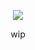 <p align="center"> <img src="https://i.postimg.cc/WbZZgxSL/wlc.png">
                     </p>
<p align="center"> wip </p>
<!--
**ARLEQUINADE/ARLEQUINADE** is a ✨ _special_ ✨ repository because its `README.md` (this file) appears on your GitHub profile.
